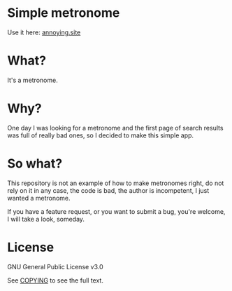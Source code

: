 Simple metronome
================
Use it here: [annoying.site](http://annoying.site)

What?
=====
It's a metronome.

Why?
====
One day I was looking for a metronome and the first page of search
results was full of really bad ones, so I decided to make this simple app.

So what?
========
This repository is not an example of how to make metronomes right,
do not rely on it in any case, the code is bad,
the author is incompetent, I just wanted a metronome. 

If you have a feature request, or you want to submit a bug,
you're welcome, I will take a look, someday.

License
=======
GNU General Public License v3.0

See [COPYING](COPYING) to see the full text.